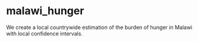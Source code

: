 # malawi_hunger
We create a local countrywide estimation of the burden of hunger in Malawi with local confidence intervals.
